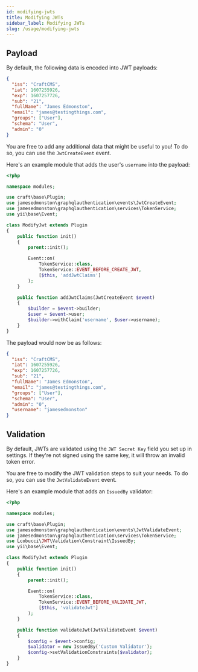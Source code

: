 ```yaml
---
id: modifying-jwts
title: Modifying JWTs
sidebar_label: Modifying JWTs
slug: /usage/modifying-jwts
---
```


## Payload

By default, the following data is encoded into JWT payloads:

```json
{
  "iss": "CraftCMS",
  "iat": 1607255926,
  "exp": 1607257726,
  "sub": "21",
  "fullName": "James Edmonston",
  "email": "james@testingthings.com",
  "groups": ["User"],
  "schema": "User",
  "admin": "0"
}
```

You are free to add any additional data that might be useful to you! To do so, you can use the `JwtCreateEvent` event.

Here's an example module that adds the user's `username` into the payload:

```php
<?php

namespace modules;

use craft\base\Plugin;
use jamesedmonston\graphqlauthentication\events\JwtCreateEvent;
use jamesedmonston\graphqlauthentication\services\TokenService;
use yii\base\Event;

class ModifyJwt extends Plugin
{
    public function init()
    {
        parent::init();

        Event::on(
            TokenService::class,
            TokenService::EVENT_BEFORE_CREATE_JWT,
            [$this, 'addJwtClaims']
        );
    }

    public function addJwtClaims(JwtCreateEvent $event)
    {
        $builder = $event->builder;
        $user = $event->user;
        $builder->withClaim('username', $user->username);
    }
}
```

The payload would now be as follows:

```json
{
  "iss": "CraftCMS",
  "iat": 1607255926,
  "exp": 1607257726,
  "sub": "21",
  "fullName": "James Edmonston",
  "email": "james@testingthings.com",
  "groups": ["User"],
  "schema": "User",
  "admin": "0",
  "username": "jamesedmonston"
}
```

## Validation

By default, JWTs are validated using the `JWT Secret Key` field you set up in settings. If they're not signed using the same key, it will throw an invalid token error.

You are free to modify the JWT validation steps to suit your needs. To do so, you can use the `JwtValidateEvent` event.

Here's an example module that adds an `IssuedBy` validator:

```php
<?php

namespace modules;

use craft\base\Plugin;
use jamesedmonston\graphqlauthentication\events\JwtValidateEvent;
use jamesedmonston\graphqlauthentication\services\TokenService;
use Lcobucci\JWT\Validation\Constraint\IssuedBy;
use yii\base\Event;

class ModifyJwt extends Plugin
{
    public function init()
    {
        parent::init();

        Event::on(
            TokenService::class,
            TokenService::EVENT_BEFORE_VALIDATE_JWT,
            [$this, 'validateJwt']
        );
    }

    public function validateJwt(JwtValidateEvent $event)
    {
        $config = $event->config;
        $validator = new IssuedBy('Custom Validator');
        $config->setValidationConstraints($validator);
    }
}

```
